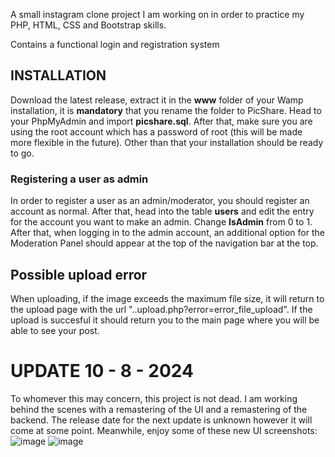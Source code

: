 A small instagram clone project I am working on in order to practice my PHP, HTML, CSS and Bootstrap skills.

Contains a functional login and registration system

## INSTALLATION

Download the latest release, extract it in the **www** folder of your Wamp installation, it is **mandatory** that you rename the folder to PicShare. Head to your PhpMyAdmin and import **picshare.sql**. After that, make sure you are using the root account which has a password of root (this will be made more flexible in the future). Other than that your installation should be ready to go.

### Registering a user as admin

In order to register a user as an admin/moderator, you should register an account as normal. After that, head into the table **users** and edit the entry for the account you want to make an admin. Change **IsAdmin** from 0 to 1. After that, when logging in to the admin account, an additional option for the Moderation Panel should appear at the top of the navigation bar at the top.

## Possible upload error

When uploading, if the image exceeds the maximum file size, it will return to the upload page with the url "..upload.php?error=error_file_upload". If the upload is succesful it should return you to the main page where you will be able to see your post.

# UPDATE 10 - 8 - 2024

To whomever this may concern, this project is not dead. I am working behind the scenes with a remastering of the UI and a remastering of the backend. The release date for the next update is unknown however it will come at some point. Meanwhile, enjoy some of these new UI screenshots:
![image](https://github.com/user-attachments/assets/0f764a48-2ca4-4e86-81ad-07b625be9266)
![image](https://github.com/user-attachments/assets/d06284ed-582c-4e19-b1ee-72e8068ee969)
